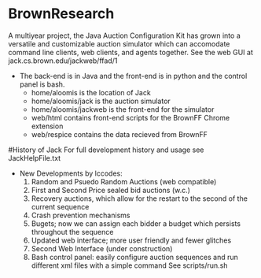 BrownResearch
=============
A multiyear project, the Java Auction Configuration Kit has grown into a versatile and customizable auction simulator 
which can accomodate command line clients, web clients, and agents together. 
  See the web GUI at jack.cs.brown.edu/jackweb/ffad/1
  
- The back-end is in Java and the front-end is in python and the control panel is bash.
	* home/aloomis is the location of Jack
	* home/aloomis/jack is the auction simulator
	* home/aloomis/jackweb is the front-end for the simulator
	* web/html contains front-end scripts for the BrownFF Chrome extension 
	* web/respice contains the data recieved from BrownFF 
	
#History of Jack
For full development history and usage see JackHelpFile.txt

- New Developments by lccodes:
  	1. Random and Psuedo Random Auctions (web compatible)
  	2. First and Second Price sealed bid auctions (w.c.)
  	3. Recovery auctions, which allow for the restart to the second of the current sequence
  	4. Crash prevention mechanisms
  	5. Bugets; now we can assign each bidder a budget which persists throughout the sequence
  	6. Updated web interface; more user friendly and fewer glitches
  	7. Second Web Interface (under construction)
  	8. Bash control panel: easily configure auction sequences and run different xml files with a simple command
      See scripts/run.sh
